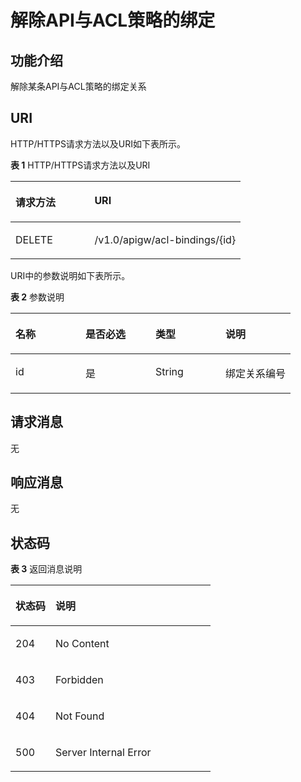 # 解除API与ACL策略的绑定<a name="ZH-CN_TOPIC_0000001081837301"></a>

## 功能介绍<a name="zh-cn_topic_0118924509_section56668631"></a>

解除某条API与ACL策略的绑定关系

## URI<a name="zh-cn_topic_0118924509_section40255631"></a>

HTTP/HTTPS请求方法以及URI如下表所示。

**表 1**  HTTP/HTTPS请求方法以及URI

<a name="zh-cn_topic_0118924509_table52942781"></a>
<table><thead align="left"><tr id="zh-cn_topic_0118924509_row36583141"><th class="cellrowborder" valign="top" width="34.339999999999996%" id="mcps1.2.3.1.1"><p id="zh-cn_topic_0118924509_p10444414"><a name="zh-cn_topic_0118924509_p10444414"></a><a name="zh-cn_topic_0118924509_p10444414"></a>请求方法</p>
</th>
<th class="cellrowborder" valign="top" width="65.66%" id="mcps1.2.3.1.2"><p id="zh-cn_topic_0118924509_p40691167"><a name="zh-cn_topic_0118924509_p40691167"></a><a name="zh-cn_topic_0118924509_p40691167"></a>URI</p>
</th>
</tr>
</thead>
<tbody><tr id="zh-cn_topic_0118924509_row7650225"><td class="cellrowborder" valign="top" width="34.339999999999996%" headers="mcps1.2.3.1.1 "><p id="zh-cn_topic_0118924509_p15688475"><a name="zh-cn_topic_0118924509_p15688475"></a><a name="zh-cn_topic_0118924509_p15688475"></a>DELETE</p>
</td>
<td class="cellrowborder" valign="top" width="65.66%" headers="mcps1.2.3.1.2 "><p id="zh-cn_topic_0118924509_p62806982"><a name="zh-cn_topic_0118924509_p62806982"></a><a name="zh-cn_topic_0118924509_p62806982"></a>/v1.0/apigw/acl-bindings/{id}</p>
</td>
</tr>
</tbody>
</table>

URI中的参数说明如下表所示。

**表 2**  参数说明

<a name="zh-cn_topic_0118924509_table54200794"></a>
<table><thead align="left"><tr id="zh-cn_topic_0118924509_row33794268"><th class="cellrowborder" valign="top" width="25%" id="mcps1.2.5.1.1"><p id="zh-cn_topic_0118924509_p52981202"><a name="zh-cn_topic_0118924509_p52981202"></a><a name="zh-cn_topic_0118924509_p52981202"></a>名称</p>
</th>
<th class="cellrowborder" valign="top" width="25%" id="mcps1.2.5.1.2"><p id="zh-cn_topic_0118924509_p63618976"><a name="zh-cn_topic_0118924509_p63618976"></a><a name="zh-cn_topic_0118924509_p63618976"></a>是否必选</p>
</th>
<th class="cellrowborder" valign="top" width="25%" id="mcps1.2.5.1.3"><p id="zh-cn_topic_0118924509_p52863471"><a name="zh-cn_topic_0118924509_p52863471"></a><a name="zh-cn_topic_0118924509_p52863471"></a>类型</p>
</th>
<th class="cellrowborder" valign="top" width="25%" id="mcps1.2.5.1.4"><p id="zh-cn_topic_0118924509_p54082791"><a name="zh-cn_topic_0118924509_p54082791"></a><a name="zh-cn_topic_0118924509_p54082791"></a>说明</p>
</th>
</tr>
</thead>
<tbody><tr id="zh-cn_topic_0118924509_row18629935"><td class="cellrowborder" valign="top" width="25%" headers="mcps1.2.5.1.1 "><p id="zh-cn_topic_0118924509_p32629743"><a name="zh-cn_topic_0118924509_p32629743"></a><a name="zh-cn_topic_0118924509_p32629743"></a>id</p>
</td>
<td class="cellrowborder" valign="top" width="25%" headers="mcps1.2.5.1.2 "><p id="zh-cn_topic_0118924509_p25763536"><a name="zh-cn_topic_0118924509_p25763536"></a><a name="zh-cn_topic_0118924509_p25763536"></a>是</p>
</td>
<td class="cellrowborder" valign="top" width="25%" headers="mcps1.2.5.1.3 "><p id="zh-cn_topic_0118924509_p6471673"><a name="zh-cn_topic_0118924509_p6471673"></a><a name="zh-cn_topic_0118924509_p6471673"></a>String</p>
</td>
<td class="cellrowborder" valign="top" width="25%" headers="mcps1.2.5.1.4 "><p id="zh-cn_topic_0118924509_p54443539"><a name="zh-cn_topic_0118924509_p54443539"></a><a name="zh-cn_topic_0118924509_p54443539"></a>绑定关系编号</p>
</td>
</tr>
</tbody>
</table>

## 请求消息<a name="zh-cn_topic_0118924509_section26756366"></a>

无

## 响应消息<a name="zh-cn_topic_0118924509_section5160633122513"></a>

无

## 状态码<a name="zh-cn_topic_0118924509_section39480708"></a>

**表 3**  返回消息说明

<a name="zh-cn_topic_0118924509_table50690617"></a>
<table><thead align="left"><tr id="zh-cn_topic_0118924509_row40699524"><th class="cellrowborder" valign="top" width="20%" id="mcps1.2.3.1.1"><p id="zh-cn_topic_0118924509_p8327115"><a name="zh-cn_topic_0118924509_p8327115"></a><a name="zh-cn_topic_0118924509_p8327115"></a>状态码</p>
</th>
<th class="cellrowborder" valign="top" width="80%" id="mcps1.2.3.1.2"><p id="zh-cn_topic_0118924509_p3407735"><a name="zh-cn_topic_0118924509_p3407735"></a><a name="zh-cn_topic_0118924509_p3407735"></a>说明</p>
</th>
</tr>
</thead>
<tbody><tr id="zh-cn_topic_0118924509_row7591152"><td class="cellrowborder" valign="top" width="20%" headers="mcps1.2.3.1.1 "><p id="zh-cn_topic_0118924509_p10903581"><a name="zh-cn_topic_0118924509_p10903581"></a><a name="zh-cn_topic_0118924509_p10903581"></a>204</p>
</td>
<td class="cellrowborder" valign="top" width="80%" headers="mcps1.2.3.1.2 "><p id="zh-cn_topic_0118924509_p10774887"><a name="zh-cn_topic_0118924509_p10774887"></a><a name="zh-cn_topic_0118924509_p10774887"></a>No Content</p>
</td>
</tr>
<tr id="zh-cn_topic_0118924509_row29865122"><td class="cellrowborder" valign="top" width="20%" headers="mcps1.2.3.1.1 "><p id="zh-cn_topic_0118924509_p3155809"><a name="zh-cn_topic_0118924509_p3155809"></a><a name="zh-cn_topic_0118924509_p3155809"></a>403</p>
</td>
<td class="cellrowborder" valign="top" width="80%" headers="mcps1.2.3.1.2 "><p id="zh-cn_topic_0118924509_p54294001"><a name="zh-cn_topic_0118924509_p54294001"></a><a name="zh-cn_topic_0118924509_p54294001"></a>Forbidden</p>
</td>
</tr>
<tr id="zh-cn_topic_0118924509_row18883967"><td class="cellrowborder" valign="top" width="20%" headers="mcps1.2.3.1.1 "><p id="zh-cn_topic_0118924509_p53206347"><a name="zh-cn_topic_0118924509_p53206347"></a><a name="zh-cn_topic_0118924509_p53206347"></a>404</p>
</td>
<td class="cellrowborder" valign="top" width="80%" headers="mcps1.2.3.1.2 "><p id="zh-cn_topic_0118924509_p14746811"><a name="zh-cn_topic_0118924509_p14746811"></a><a name="zh-cn_topic_0118924509_p14746811"></a>Not Found</p>
</td>
</tr>
<tr id="zh-cn_topic_0118924509_row65612436"><td class="cellrowborder" valign="top" width="20%" headers="mcps1.2.3.1.1 "><p id="zh-cn_topic_0118924509_p13007094"><a name="zh-cn_topic_0118924509_p13007094"></a><a name="zh-cn_topic_0118924509_p13007094"></a>500</p>
</td>
<td class="cellrowborder" valign="top" width="80%" headers="mcps1.2.3.1.2 "><p id="zh-cn_topic_0118924509_p6744143"><a name="zh-cn_topic_0118924509_p6744143"></a><a name="zh-cn_topic_0118924509_p6744143"></a>Server Internal Error</p>
</td>
</tr>
</tbody>
</table>

